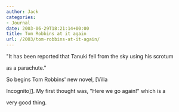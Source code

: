 ```yaml
---
author: Jack
categories:
- Journal
date: 2003-06-29T18:21:14+00:00
title: Tom Robbins at it again
url: /2003/tom-robbins-at-it-again/
---
```


"It has been reported that Tanuki fell from the sky using his scrotum
  
as a parachute."

So begins Tom Robbins' new novel, [Villa
  
Incognito][1]. My first thought was, "Here we go again!" which is a
  
very good thing.

 [1]: //www.amazon.com/exec/obidos/tg/detail/-/0553803328/"